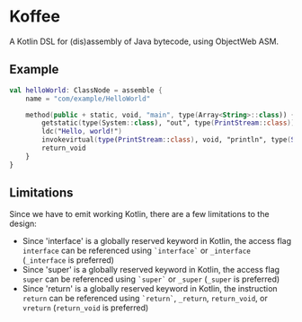 # Koffee

A Kotlin DSL for (dis)assembly of Java bytecode, using ObjectWeb ASM.

## Example

```kotlin
val helloWorld: ClassNode = assemble {
    name = "com/example/HelloWorld"

    method(public + static, void, "main", type(Array<String>::class)) {
        getstatic(type(System::class), "out", type(PrintStream::class))
        ldc("Hello, world!")
        invokevirtual(type(PrintStream::class), void, "println", type(String::class))
        return_void
    }
}
```

## Limitations

Since we have to emit working Kotlin, there are a few limitations to the design:

- Since 'interface' is a globally reserved keyword in Kotlin, the access flag `interface` can be referenced using
`` `interface` `` or `_interface` (`_interface` is preferred)
- Since 'super' is a globally reserved keyword in Kotlin, the access flag `super` can be referenced using
`` `super` `` or `_super` (`_super` is preferred)
- Since 'return' is a globally reserved keyword in Kotlin, the instruction `return` can be referenced using
`` `return` ``, `_return`, `return_void`, or `vreturn` (`return_void` is preferred)
